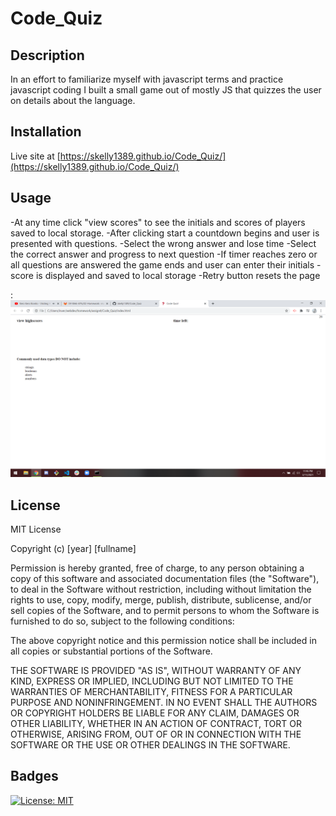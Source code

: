 # Code_Quiz

## Description

In an effort to familiarize myself with javascript terms and practice javascript coding I built a small game out of mostly JS that quizzes the user on details about the language.

## Installation

Live site at [https://skelly1389.github.io/Code_Quiz/](https://skelly1389.github.io/Code_Quiz/)

## Usage

-At any time click "view scores" to see the initials and scores of players saved to local storage.
-After clicking start a countdown begins and user is presented with questions.
-Select the wrong answer and lose time
-Select the correct answer and progress to next question
-If timer reaches zero or all questions are answered the game ends and user can enter their initials
-score is displayed and saved to local storage
-Retry button resets the page

 :
 ![quiz](assets/screenshots/screenshot1.png)
    

## License
MIT License

Copyright (c) [year] [fullname]

Permission is hereby granted, free of charge, to any person obtaining a copy
of this software and associated documentation files (the "Software"), to deal
in the Software without restriction, including without limitation the rights
to use, copy, modify, merge, publish, distribute, sublicense, and/or sell
copies of the Software, and to permit persons to whom the Software is
furnished to do so, subject to the following conditions:

The above copyright notice and this permission notice shall be included in all
copies or substantial portions of the Software.

THE SOFTWARE IS PROVIDED "AS IS", WITHOUT WARRANTY OF ANY KIND, EXPRESS OR
IMPLIED, INCLUDING BUT NOT LIMITED TO THE WARRANTIES OF MERCHANTABILITY,
FITNESS FOR A PARTICULAR PURPOSE AND NONINFRINGEMENT. IN NO EVENT SHALL THE
AUTHORS OR COPYRIGHT HOLDERS BE LIABLE FOR ANY CLAIM, DAMAGES OR OTHER
LIABILITY, WHETHER IN AN ACTION OF CONTRACT, TORT OR OTHERWISE, ARISING FROM,
OUT OF OR IN CONNECTION WITH THE SOFTWARE OR THE USE OR OTHER DEALINGS IN THE
SOFTWARE.

## Badges
[![License: MIT](https://img.shields.io/badge/License-MIT-yellow.svg)](https://opensource.org/licenses/MIT)
